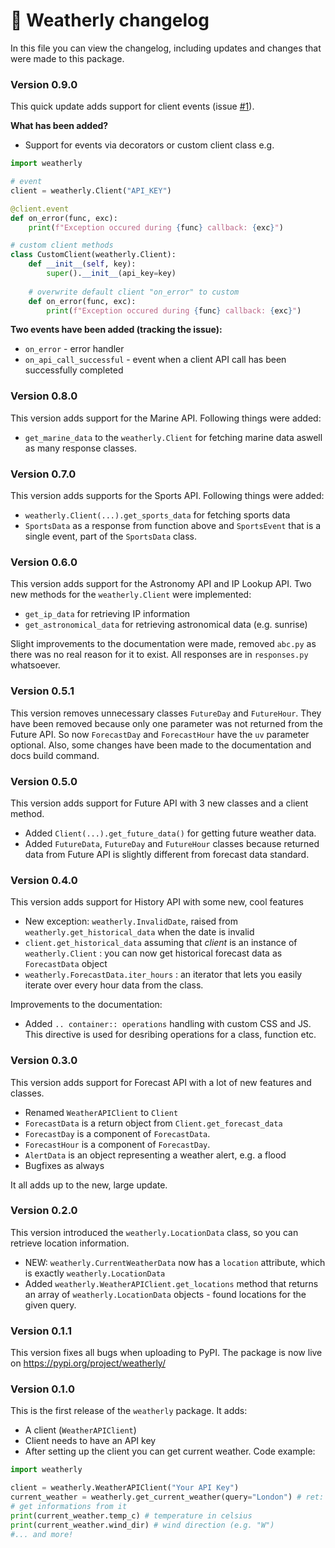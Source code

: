 # 📜 Weatherly changelog
In this file you can view the changelog, including updates and changes that were made to this package.

### Version 0.9.0
This quick update adds support for client events (issue [#1](https://github.com/konradsic/weatherly/issues/1)).

**What has been added?**
* Support for events via decorators or custom client class e.g.
```py
import weatherly

# event
client = weatherly.Client("API_KEY")

@client.event
def on_error(func, exc):
    print(f"Exception occured during {func} callback: {exc}")

# custom client methods
class CustomClient(weatherly.Client):
    def __init__(self, key):
        super().__init__(api_key=key)
    
    # overwrite default client "on_error" to custom
    def on_error(func, exc):
        print(f"Exception occured during {func} callback: {exc}")
```

**Two events have been added (tracking the issue):**
* `on_error` - error handler
* `on_api_call_successful` - event when a client API call has been successfully completed

### Version 0.8.0
This version adds support for the Marine API. Following things were added:
* `get_marine_data` to the `weatherly.Client` for fetching marine data aswell as many response classes.

### Version 0.7.0
This version adds supports for the Sports API. Following things were added:
* `weatherly.Client(...).get_sports_data` for fetching sports data
* `SportsData` as a response from function above and `SportsEvent` that is a single event, part of the `SportsData` class. 

### Version 0.6.0
This version adds support for the Astronomy API and IP Lookup API. Two new methods for the `weatherly.Client` were implemented:
* `get_ip_data` for retrieving IP information
* `get_astronomical_data` for retrieving astronomical data (e.g. sunrise)

Slight improvements to the documentation were made, removed `abc.py` as there was no real reason for it to exist. All responses are in `responses.py` whatsoever.

### Version 0.5.1
This version removes unnecessary classes `FutureDay` and `FutureHour`. They have been removed because only one parameter was not returned from the Future API. 
So now `ForecastDay` and `ForecastHour` have the `uv` parameter optional. Also, some changes have been made to the documentation and docs build command.

### Version 0.5.0
This version adds support for Future API with 3 new classes and a client method.
* Added `Client(...).get_future_data()` for getting future weather data.
* Added `FutureData`, `FutureDay` and `FutureHour` classes because returned data from Future API is slightly different from forecast data standard.

### Version 0.4.0
This version adds support for History API with some new, cool features
* New exception: `weatherly.InvalidDate`, raised from `weatherly.get_historical_data` when the date is invalid
* `client.get_historical_data` assuming that *client* is an instance of `weatherly.Client` : you can now get historical forecast data as `ForecastData` object
* `weatherly.ForecastData.iter_hours` : an iterator that lets you easily iterate over every hour data from the class.

Improvements to the documentation:
* Added `.. container:: operations` handling with custom CSS and JS. This directive is used for desribing operations for a class, function etc.

### Version 0.3.0
This version adds support for Forecast API with a lot of new features and classes.
* Renamed `WeatherAPIClient` to `Client`
* `ForecastData` is a return object from `Client.get_forecast_data`
* `ForecastDay` is a component of `ForecastData`.
* `ForecastHour` is a component of `ForecastDay`.
* `AlertData` is an object representing a weather alert, e.g. a flood
* Bugfixes as always

It all adds up to the new, large update.

### Version 0.2.0
This version introduced the `weatherly.LocationData` class, so you can retrieve location information.
* NEW: `weatherly.CurrentWeatherData` now has a `location` attribute, which is exactly `weatherly.LocationData`
* Added `weatherly.WeatherAPIClient.get_locations` method that returns an array of `weatherly.LocationData` objects - found locations for the given query.

### Version 0.1.1
This version fixes all bugs when uploading to PyPI. The package is now live on https://pypi.org/project/weatherly/

### Version 0.1.0
This is the first release of the `weatherly` package. It adds:
* A client (`WeatherAPIClient`)
* Client needs to have an API key
* After setting up the client you can get current weather. Code example:
```py
import weatherly

client = weatherly.WeatherAPIClient("Your API Key")
current_weather = weatherly.get_current_weather(query="London") # ret: CurrentWeatherData
# get informations from it
print(current_weather.temp_c) # temperature in celsius
print(current_weather.wind_dir) # wind direction (e.g. "W")
#... and more!
```